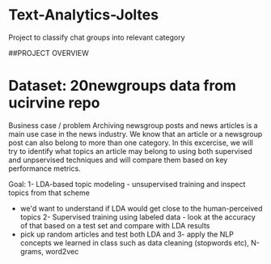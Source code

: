 # Text-Analytics-Joltes
Project to classify chat groups into relevant category


##PROJECT OVERVIEW

# Dataset: 20newgroups data from ucirvine repo

Business case / problem
Archiving newsgroup posts and news articles is a main use case in the news industry. We know that an article or a newsgroup post can also 
belong to more than one category. In this excercise, we will try to identify what topics an article may belong to using both supervised 
and unpservised techniques and will compare them based on key performance metrics.


Goal: 
1- LDA-based topic modeling - unsupervised training and inspect topics from that scheme
  - we'd want to understand if LDA would get close to the human-perceived topics
2- Supervised training using labeled data - look at the accuracy of that based on a test set and compare with LDA results
  - pick up random articles and test both LDA and 
3- apply the NLP concepts we learned in class such as data cleaning (stopwords etc), N-grams, word2vec
